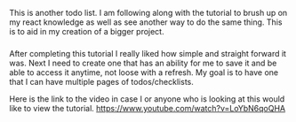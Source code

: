 This is another todo list. 
I am following along with the tutorial to brush up on my react knowledge as well as see another way to do the same thing. This is to aid in my creation of a bigger project.

### 
After completing this tutorial I really liked how simple and straight forward it was.
Next I need to create one that has an ability for me to save it and be able to access it anytime, not loose with a refresh.
My goal is to have one that I can have multiple pages of todos/checklists.


Here is the link to the video in case I or anyone who is looking at this would like to view the tutorial.
https://www.youtube.com/watch?v=LoYbN6qoQHA